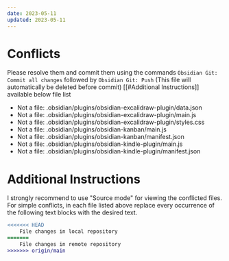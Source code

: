 ```yaml
---
date: 2023-05-11
updated: 2023-05-11
---
```

# Conflicts
Please resolve them and commit them using the commands `Obsidian Git: Commit all changes` followed by `Obsidian Git: Push`
(This file will automatically be deleted before commit)
[[#Additional Instructions]] available below file list

- Not a file: .obsidian/plugins/obsidian-excalidraw-plugin/data.json
- Not a file: .obsidian/plugins/obsidian-excalidraw-plugin/main.js
- Not a file: .obsidian/plugins/obsidian-excalidraw-plugin/styles.css
- Not a file: .obsidian/plugins/obsidian-kanban/main.js
- Not a file: .obsidian/plugins/obsidian-kanban/manifest.json
- Not a file: .obsidian/plugins/obsidian-kindle-plugin/main.js
- Not a file: .obsidian/plugins/obsidian-kindle-plugin/manifest.json

# Additional Instructions
I strongly recommend to use "Source mode" for viewing the conflicted files. For simple conflicts, in each file listed above replace every occurrence of the following text blocks with the desired text.

```diff
<<<<<<< HEAD
    File changes in local repository
=======
    File changes in remote repository
>>>>>>> origin/main
```